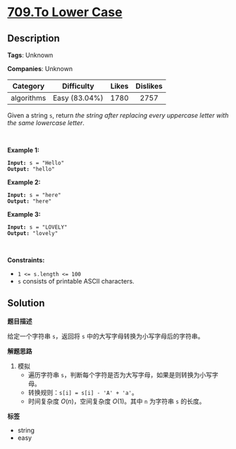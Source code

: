 # [709.To Lower Case](https://leetcode.com/problems/to-lower-case/description/)

## Description

**Tags**: Unknown

**Companies**: Unknown

|  Category  |  Difficulty   | Likes | Dislikes |
| :--------: | :-----------: | :---: | :------: |
| algorithms | Easy (83.04%) | 1780  |   2757   |

<p>Given a string <code>s</code>, return <em>the string after replacing every uppercase letter with the same lowercase letter</em>.</p>
<p>&nbsp;</p>
<p><strong class="example">Example 1:</strong></p>
<pre><code><strong>Input:</strong> s = &quot;Hello&quot;
<strong>Output:</strong> &quot;hello&quot;</code></pre>
<p><strong class="example">Example 2:</strong></p>
<pre><code><strong>Input:</strong> s = &quot;here&quot;
<strong>Output:</strong> &quot;here&quot;</code></pre>
<p><strong class="example">Example 3:</strong></p>
<pre><code><strong>Input:</strong> s = &quot;LOVELY&quot;
<strong>Output:</strong> &quot;lovely&quot;</code></pre>
<p>&nbsp;</p>
<p><strong>Constraints:</strong></p>
<ul>
  <li><code>1 &lt;= s.length &lt;= 100</code></li>
  <li><code>s</code> consists of printable ASCII characters.</li>
</ul>

## Solution

**题目描述**

给定一个字符串 `s`，返回将 `s` 中的大写字母转换为小写字母后的字符串。

**解题思路**

1. 模拟
   - 遍历字符串 `s`，判断每个字符是否为大写字母，如果是则转换为小写字母。
   - 转换规则：`s[i] = s[i] - 'A' + 'a'`。
   - 时间复杂度 $O(n)$，空间复杂度 $O(1)$。其中 `n` 为字符串 `s` 的长度。

**标签**

- string
- easy
